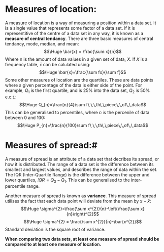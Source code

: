 # Measures of location:

A measure of location is a way of measuring a position within a data set. It is a single value that represents some factor of a data set. If it is representitive of the centre of a data set in any way, it is known as a **measure of central tendancy**. There are three basic measures of central tendancy, mode, median, and mean:
$$\Huge \bar{x} = \frac{\sum x}{n}$$
Where n is the amount of data values in a given set of data, $X$. If $X$ is a frequency table, $\bar{x}$ can be calulated using:
$$\Huge \bar{x}=\frac{\sum fx}{\sum f}$$
Some other measures of location are the quartiles. These are data points where a given percentage of the data is either side of the point. For example, $Q_{1}$ is the first quartile, and is 25% into the data set, $Q_{2}$ is 50% e.c.t.: 
$$\Huge Q_{n}=\frac{n}{4}\sum f\,\,\,th\,\,piece\,\,of\,\,data$$
This can be generalised to percentiles, where $n$ is the percenile of data between 0 and 100:
$$\Huge P_{n}=\frac{n}{100}\sum f\,\,\,th\,\,piece\,\,of\,\,data$$

# Measures of spread:#

A measure of spread is an attribute of a data set that decribes its spread, or how it is distributed. The range of a data set is the difference between its smallest and largest values, and describes the range of data within the set. The IQR (Inter-Quartile Range) is the difference between the upper and lower quartiles, $IQR=Q_{3}-Q_{1}$. This can be generalised to the inter-percentile range.

Another measure of spread is known as **variance**. This measure of spread utilises the fact that each data point will deviate from the mean by $x-\bar{x}$:
$$\Huge \sigma^{2}=\frac{\sum x^{2}}{n}-\left(\frac{\sum x}{n}\right)^{2}$$
$$\Huge \sigma^{2} = \frac{\sum x^{2}}{n}-\bar{x^{2}}$$
Standard deviation is the square root of variance. 

**When comparing two data sets, at least one measure of spread should be compared to at least one measure of location.**
